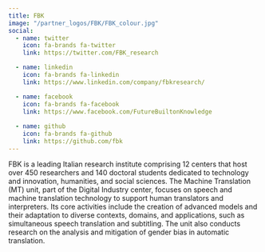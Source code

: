 ```yaml
---
title: FBK
image: "/partner_logos/FBK/FBK_colour.jpg"
social:
  - name: twitter
    icon: fa-brands fa-twitter
    link: https://twitter.com/FBK_research

  - name: linkedin
    icon: fa-brands fa-linkedin
    link: https://www.linkedin.com/company/fbkresearch/

  - name: facebook
    icon: fa-brands fa-facebook
    link: https://www.facebook.com/FutureBuiltonKnowledge
  
  - name: github
    icon: fa-brands fa-github
    link: https://github.com/fbk
---
```


FBK is a leading Italian research institute comprising 12 centers that host over 450 researchers and 140 doctoral students dedicated to technology and innovation, humanities, and social sciences. The Machine Translation (MT) unit, part of the Digital Industry center, focuses on speech and machine translation technology to support human translators and interpreters. Its core activities include the creation of advanced models and their adaptation to diverse contexts, domains, and applications, such as simultaneous speech translation and subtitling. The unit also conducts research on the analysis and mitigation of gender bias in automatic translation.
